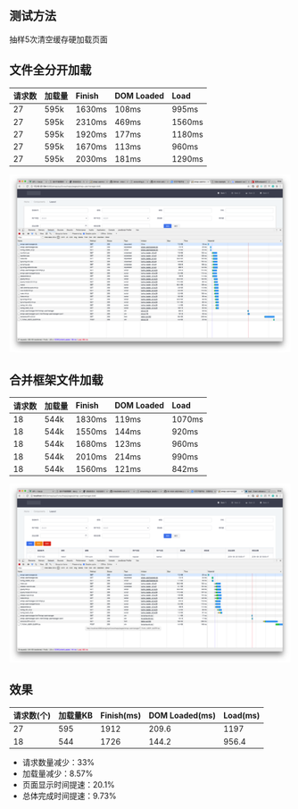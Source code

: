 ## 测试方法

抽样5次清空缓存硬加载页面

## 文件全分开加载

| 请求数 | 加载量 | Finish | DOM Loaded | Load |
| :--- | :--- | :--- | :--- | :--- |
| 27 | 595k | 1630ms | 108ms | 995ms |
| 27 | 595k | 2310ms | 469ms | 1560ms |
| 27 | 595k | 1920ms | 177ms | 1180ms |
| 27 | 595k | 1670ms | 113ms | 960ms |
| 27 | 595k | 2030ms | 181ms | 1290ms |

![文件全分开加载](./网络请求优化对比/文件全分开加载.png)

## 合并框架文件加载

| 请求数 | 加载量 | Finish | DOM Loaded | Load |
| :--- | :--- | :--- | :--- | :--- |
| 18 | 544k | 1830ms | 119ms | 1070ms |
| 18 | 544k | 1550ms | 144ms | 920ms |
| 18 | 544k | 1680ms | 123ms | 960ms |
| 18 | 544k | 2010ms | 214ms | 990ms |
| 18 | 544k | 1560ms | 121ms | 842ms |

![合并框架文件加载](./网络请求优化对比/合并框架文件加载.png)

## 效果

| 请求数(个) | 加载量KB | Finish(ms) | DOM Loaded(ms) | Load(ms) |
| :--- | :--- | :--- | :--- | :--- |
| 27 | 595 | 1912 | 209.6 | 1197 |
| 18 | 544 | 1726 | 144.2 | 956.4 |

* 请求数量减少：33%
* 加载量减少：8.57%
* 页面显示时间提速：20.1%
* 总体完成时间提速：9.73%

